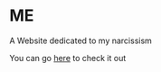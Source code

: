 # ME
A Website dedicated to my narcissism

You can go [here](https://nia-bald.github.io/ME-ongoing/) to check it out
